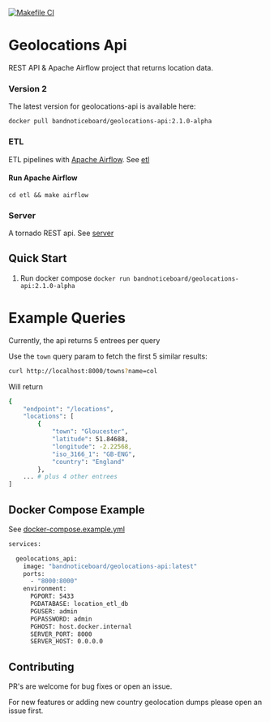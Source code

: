 [![Makefile CI](https://github.com/joegasewicz/geolocations-api/actions/workflows/makefile.yml/badge.svg)](https://github.com/joegasewicz/geolocations-api/actions/workflows/makefile.yml)
# Geolocations Api
REST API & Apache Airflow project that returns location data.

### Version 2
The latest version for geolocations-api is available here:
```
docker pull bandnoticeboard/geolocations-api:2.1.0-alpha
```
### ETL
ETL pipelines with [Apache Airflow](https://airflow.apache.org/). See [etl](etl)

#### Run Apache Airflow
`cd etl && make airflow`

### Server
A tornado REST api. See [server](server)

## Quick Start
1. Run docker compose `docker run bandnoticeboard/geolocations-api:2.1.0-alpha`

# Example Queries
Currently, the api returns 5 entrees per query

Use the `town` query param to fetch the first 5 similar results:
```bash
curl http://localhost:8000/towns?name=col
```
Will return 
```bash
{
    "endpoint": "/locations",
    "locations": [
        {
            "town": "Gloucester",
            "latitude": 51.84688,
            "longitude": -2.22568,
            "iso_3166_1": "GB-ENG",
            "country": "England"
        },
    ... # plus 4 other entrees
]
```

## Docker Compose Example
See [docker-compose.example.yml](https://github.com/joegasewicz/geolocations-api/docker-compose.example.yml)
```bash
services:

  geolocations_api:
    image: "bandnoticeboard/geolocations-api:latest"
    ports:
      - "8000:8000"
    environment:
      PGPORT: 5433
      PGDATABASE: location_etl_db
      PGUSER: admin
      PGPASSWORD: admin
      PGHOST: host.docker.internal
      SERVER_PORT: 8000
      SERVER_HOST: 0.0.0.0
```
## Contributing
PR's are welcome for bug fixes or open an issue.

For new features or adding new country geolocation dumps please open an issue first.